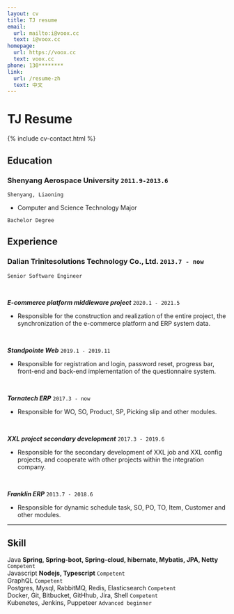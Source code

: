 ```yaml
---
layout: cv
title: TJ resume
email:
  url: mailto:i@voox.cc
  text: i@voox.cc
homepage:
  url: https://voox.cc
  text: voox.cc
phone: 130********  
link:
  url: /resume-zh
  text: 中文
---
```


# TJ **Resume**

<!--
include contact information from the front matter
Supported arguments:
    - homepage: url, text
    - phone
    - email
-->

{% include cv-contact.html %}

## Education

### **Shenyang Aerospace University** `2011.9-2013.6`

```
Shenyang, Liaoning
```

- Computer and Science Technology Major
```
Bachelor Degree
```
 
## Experience

### **Dalian Trinitesolutions Technology Co., Ltd.** `2013.7 - now`
```
Senior Software Engineer
```

<br/>

_**E-commerce platform middleware project**_ `2020.1 - 2021.5`

- Responsible for the construction and realization of the entire project, the synchronization of the e-commerce platform and ERP system data.

<br/>

_**Standpointe Web**_ `2019.1 - 2019.11`

- Responsible for registration and login, password reset, progress bar, front-end and back-end implementation of the questionnaire system.

<br/>

_**Tornatech ERP**_ `2017.3 - now `

- Responsible for WO, SO, Product, SP, Picking slip and other modules.

<br/>

_**XXL project secondary development**_  `2017.3 - 2019.6`
- Responsible for the secondary development of XXL job and XXL config projects, and cooperate with other projects within the integration company.

<br/>

_**Franklin ERP**_  `2013.7 - 2018.6`

- Responsible for dynamic schedule task, SO, PO, TO, Item, Customer and other modules.





---

## Skill

Java  **Spring, Spring-boot, Spring-cloud, hibernate, Mybatis, JPA, Netty**  `Competent` <br>
Javascript  **Nodejs, Typescript**  `Competent` <br>
GraphQL `Competent` <br>
Postgres, Mysql, RabbitMQ, Redis, Elasticsearch `Competent` <br>
Docker, Git, Bitbucket, GitHhub, Jira, Shell `Competent` <br>
Kubenetes, Jenkins, Puppeteer `Advanced beginner` <br>

<!-- ### Footer

Last updated: May 2013 -->


<!-- ### Footer

Last updated: May 2013 -->
